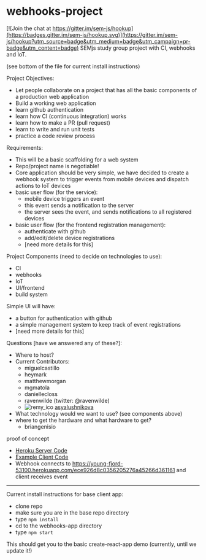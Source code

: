 # webhooks-project

[![Join the chat at https://gitter.im/sem-js/hookup](https://badges.gitter.im/sem-js/hookup.svg)](https://gitter.im/sem-js/hookup?utm_source=badge&utm_medium=badge&utm_campaign=pr-badge&utm_content=badge)
SEMjs study group project with CI, webhooks and IoT.

(see bottom of the file for current install instructions)

Project Objectives:
- Let people collaborate on a project that has all the basic components of a production web application
- Build a working web application
- learn github authentication
- learn how CI (continuous integration) works
- learn how to make a PR (pull request)
- learn to write and run unit tests
- practice a code review process

Requirements:
- This will be a basic scaffolding for a web system
- Repo/project name is negotiable!
- Core application should be very simple, we have decided to create a webhook system to trigger events from mobile devices and dispatch actions to IoT devices
- basic user flow (for the service):
    + mobile device triggers an event
    + this event sends a notification to the server
    + the server sees the event, and sends notifications to all registered devices
- basic user flow (for the frontend registration management):
    + authenticate with github
    + add/edit/delete device registrations
    + [need more details for this]

Project Components (need to decide on technologies to use):
- CI
- webhooks
- IoT
- UI/frontend
- build system

Simple UI will have:
- a button for authentication with github
- a simple management system to keep track of event registrations
- [need more details for this]

Questions [have we answered any of these?]:
- Where to host?
- Current Contributors:
   - miguelcastillo
   - heymark
   - matthewmorgan
   - mgmatola
   - daniellecloss
   - ravenwilde (twitter: @ravenwilde)
   - ![remy_ico](https://cloud.githubusercontent.com/assets/16939008/17646598/049ffe38-619f-11e6-9e20-c8905d8daffc.jpg) [asyalushnikova](https://github.com/asyalushnikova)
- What technology would we want to use? (see components above)
- where to get the hardware and what hardware to get?
   - briangenisio

proof of concept
- [Heroku Server Code](./heroku-server-example.js)
- [Example Client Code](./node-client-example.js)
- Webhook connects to https://young-fjord-53100.herokuapp.com/ece926d8c0356205276a45266d361161 and client receives event

------------------
Current install instructions for base client app:
- clone repo
- make sure you are in the base repo directory
- type `npm install`
- cd to the webhooks-app directory
- type `npm start`

This should get you to the basic create-react-app demo (currently, until we update it!)
